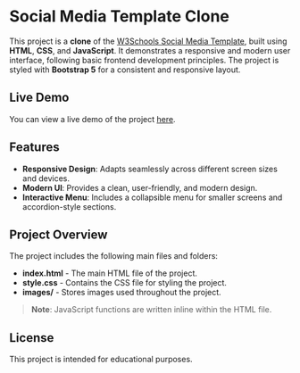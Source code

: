 # Social Media Template Clone

This project is a **clone** of the [W3Schools Social Media Template](https://www.w3schools.com/w3css/tryw3css_templates_social.htm), built using **HTML**, **CSS**, and **JavaScript**. It demonstrates a responsive and modern user interface, following basic frontend development principles. The project is styled with **Bootstrap 5** for a consistent and responsive layout.

## Live Demo

You can view a live demo of the project [here](https://mehmetalbyrak.github.io/SocialMedia-Template/).

## Features

- **Responsive Design**: Adapts seamlessly across different screen sizes and devices.
- **Modern UI**: Provides a clean, user-friendly, and modern design.
- **Interactive Menu**: Includes a collapsible menu for smaller screens and accordion-style sections.

## Project Overview

The project includes the following main files and folders:

- **index.html** - The main HTML file of the project.
- **style.css** - Contains the CSS file for styling the project.
- **images/** - Stores images used throughout the project.

> **Note**: JavaScript functions are written inline within the HTML file.

## License

This project is intended for educational purposes.
